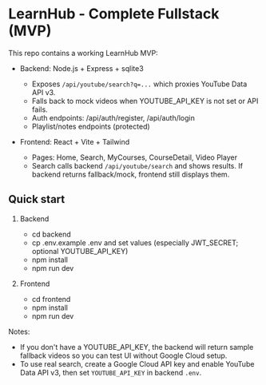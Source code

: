# LearnHub - Complete Fullstack (MVP)

This repo contains a working LearnHub MVP:

- Backend: Node.js + Express + sqlite3
  - Exposes `/api/youtube/search?q=...` which proxies YouTube Data API v3.
  - Falls back to mock videos when YOUTUBE_API_KEY is not set or API fails.
  - Auth endpoints: /api/auth/register, /api/auth/login
  - Playlist/notes endpoints (protected)

- Frontend: React + Vite + Tailwind
  - Pages: Home, Search, MyCourses, CourseDetail, Video Player
  - Search calls backend `/api/youtube/search` and shows results. If backend returns fallback/mock, frontend still displays them.

## Quick start

1. Backend
   - cd backend
   - cp .env.example .env and set values (especially JWT_SECRET; optional YOUTUBE_API_KEY)
   - npm install
   - npm run dev

2. Frontend
   - cd frontend
   - npm install
   - npm run dev

Notes:
- If you don't have a YOUTUBE_API_KEY, the backend will return sample fallback videos so you can test UI without Google Cloud setup.
- To use real search, create a Google Cloud API key and enable YouTube Data API v3, then set `YOUTUBE_API_KEY` in backend `.env`.

